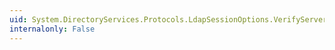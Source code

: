 ```yaml
---
uid: System.DirectoryServices.Protocols.LdapSessionOptions.VerifyServerCertificate
internalonly: False
---
```

